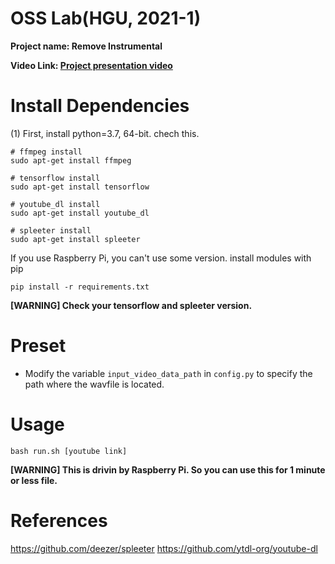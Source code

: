 # OSS Lab(HGU, 2021-1)
**Project name: Remove Instrumental**


**Video Link: [Project presentation video]()**
# Install Dependencies

(1) First, install python=3.7, 64-bit. chech this.
```
# ffmpeg install
sudo apt-get install ffmpeg
```
```
# tensorflow install
sudo apt-get install tensorflow
```
```
# youtube_dl install
sudo apt-get install youtube_dl
```
```
# spleeter install
sudo apt-get install spleeter
```
If you use Raspberry Pi, you can't use some version. install modules with pip
```
pip install -r requirements.txt
```
**[WARNING] Check your tensorflow and spleeter version.**


# Preset

* Modify the variable ``input_video_data_path`` in ``config.py`` to specify the path where the wavfile is located.

# Usage
```
bash run.sh [youtube link]
```
**[WARNING] This is drivin by Raspberry Pi. So you can use this for 1 minute or less file.**



# References

https://github.com/deezer/spleeter
https://github.com/ytdl-org/youtube-dl